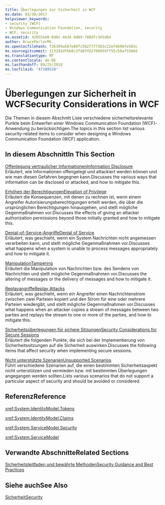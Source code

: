 ```yaml
---
title: Überlegungen zur Sicherheit in WCF
ms.date: 03/30/2017
helpviewer_keywords:
- security [WCF]
- Windows Communication Foundation, security
- WCF, security
ms.assetid: 42055ee0-6d0c-443d-9d89-788dfc345d6d
author: BrucePerlerMS
ms.openlocfilehash: f26369a567e89fc502f777383c22e74b96fe503c
ms.sourcegitcommit: 213292dfbb0c37d83f62709959ff55c50af5560d
ms.translationtype: MT
ms.contentlocale: de-DE
ms.lasthandoff: 09/25/2018
ms.locfileid: "47109510"
---
```

# <a name="security-considerations-in-wcf"></a><span data-ttu-id="f34af-102">Überlegungen zur Sicherheit in WCF</span><span class="sxs-lookup"><span data-stu-id="f34af-102">Security Considerations in WCF</span></span>
<span data-ttu-id="f34af-103">Die Themen in diesem Abschnitt Liste verschiedene sicherheitsrelevante Punkte beim Entwerfen einer Windows Communication Foundation (WCF)-Anwendung zu berücksichtigen.</span><span class="sxs-lookup"><span data-stu-id="f34af-103">The topics in this section list various security-related items to consider when designing a Windows Communication Foundation (WCF) application.</span></span>  
  
## <a name="in-this-section"></a><span data-ttu-id="f34af-104">In diesem Abschnitt</span><span class="sxs-lookup"><span data-stu-id="f34af-104">In This Section</span></span>  
 [<span data-ttu-id="f34af-105">Offenlegung vertraulicher Informationen</span><span class="sxs-lookup"><span data-stu-id="f34af-105">Information Disclosure</span></span>](../../../../docs/framework/wcf/feature-details/information-disclosure.md)  
 <span data-ttu-id="f34af-106">Erläutert, wie Informationen offengelegt und attackiert werden können und wie man diesen Gefahren begegnen kann.</span><span class="sxs-lookup"><span data-stu-id="f34af-106">Discusses the various ways that information can be disclosed or attacked, and how to mitigate this.</span></span>  
  
 [<span data-ttu-id="f34af-107">Erhöhen der Berechtigungen</span><span class="sxs-lookup"><span data-stu-id="f34af-107">Elevation of Privilege</span></span>](../../../../docs/framework/wcf/feature-details/elevation-of-privilege.md)  
 <span data-ttu-id="f34af-108">Erläutert die Konsequenzen, mit denen zu rechnen ist, wenn einem Angreifer Autorisierungsberechtigungen erteilt werden, die über die ursprünglichen Berechtigungen hinausgehen, und stellt mögliche Gegenmaßnahmen vor.</span><span class="sxs-lookup"><span data-stu-id="f34af-108">Discusses the effects of giving an attacker authorization permissions beyond those initially granted and how to mitigate this.</span></span>  
  
 [<span data-ttu-id="f34af-109">Denial-of-Service-Angriffe</span><span class="sxs-lookup"><span data-stu-id="f34af-109">Denial of Service</span></span>](../../../../docs/framework/wcf/feature-details/denial-of-service.md)  
 <span data-ttu-id="f34af-110">Erläutert, was geschieht, wenn ein System Nachrichten nicht angemessen verarbeiten kann, und stellt mögliche Gegenmaßnahmen vor.</span><span class="sxs-lookup"><span data-stu-id="f34af-110">Discusses what happens when a system is unable to process messages appropriately and how to mitigate it.</span></span>  
  
 [<span data-ttu-id="f34af-111">Manipulation</span><span class="sxs-lookup"><span data-stu-id="f34af-111">Tampering</span></span>](../../../../docs/framework/wcf/feature-details/tampering.md)  
 <span data-ttu-id="f34af-112">Erläutert die Manipulation von Nachrichten bzw. des Sendens von Nachrichten und stellt mögliche Gegenmaßnahmen vor.</span><span class="sxs-lookup"><span data-stu-id="f34af-112">Discusses the altering of messages or the delivery of messages and how to mitigate it.</span></span>  
  
 [<span data-ttu-id="f34af-113">Replayangriffe</span><span class="sxs-lookup"><span data-stu-id="f34af-113">Replay Attacks</span></span>](../../../../docs/framework/wcf/feature-details/replay-attacks.md)  
 <span data-ttu-id="f34af-114">Erläutert, was geschieht, wenn ein Angreifer einen Nachrichtenstrom zwischen zwei Parteien kopiert und den Strom für eine oder mehrere Parteien wiedergibt, und stellt mögliche Gegenmaßnahmen vor.</span><span class="sxs-lookup"><span data-stu-id="f34af-114">Discusses what happens when an attacker copies a stream of messages between two parties and replays the stream to one or more of the parties, and how to mitigate this.</span></span>  
  
 [<span data-ttu-id="f34af-115">Sicherheitsüberlegungen für sichere Sitzungen</span><span class="sxs-lookup"><span data-stu-id="f34af-115">Security Considerations for Secure Sessions</span></span>](../../../../docs/framework/wcf/feature-details/security-considerations-for-secure-sessions.md)  
 <span data-ttu-id="f34af-116">Erläutert die folgenden Punkte, die sich bei der Implementierung von Sicherheitssitzungen auf die Sicherheit auswirken.</span><span class="sxs-lookup"><span data-stu-id="f34af-116">Discusses the following items that affect security when implementing secure sessions.</span></span>  
  
 [<span data-ttu-id="f34af-117">Nicht unterstützte Szenarien</span><span class="sxs-lookup"><span data-stu-id="f34af-117">Unsupported Scenarios</span></span>](../../../../docs/framework/wcf/feature-details/unsupported-scenarios.md)  
 <span data-ttu-id="f34af-118">Führt verschiedene Szenarien auf, die einen bestimmten Sicherheitsaspekt nicht unterstützen und vermieden bzw. mit bestimmten Überlegungen angegangen werden sollten.</span><span class="sxs-lookup"><span data-stu-id="f34af-118">Lists various scenarios that do not support a particular aspect of security and should be avoided or considered.</span></span>  
  
## <a name="reference"></a><span data-ttu-id="f34af-119">Referenz</span><span class="sxs-lookup"><span data-stu-id="f34af-119">Reference</span></span>  
 <xref:System.IdentityModel.Tokens>  
  
 <xref:System.IdentityModel.Claims>  
  
 <xref:System.ServiceModel.Security>  
  
 <xref:System.ServiceModel>  
  
## <a name="related-sections"></a><span data-ttu-id="f34af-120">Verwandte Abschnitte</span><span class="sxs-lookup"><span data-stu-id="f34af-120">Related Sections</span></span>  
 [<span data-ttu-id="f34af-121">Sicherheitsleitfaden und bewährte Methoden</span><span class="sxs-lookup"><span data-stu-id="f34af-121">Security Guidance and Best Practices</span></span>](../../../../docs/framework/wcf/feature-details/security-guidance-and-best-practices.md)  
  
## <a name="see-also"></a><span data-ttu-id="f34af-122">Siehe auch</span><span class="sxs-lookup"><span data-stu-id="f34af-122">See Also</span></span>  
 [<span data-ttu-id="f34af-123">Sicherheit</span><span class="sxs-lookup"><span data-stu-id="f34af-123">Security</span></span>](../../../../docs/framework/wcf/feature-details/security.md)
